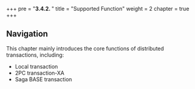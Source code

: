 +++
pre = "<b>3.4.2. </b>"
title = "Supported Function"
weight = 2
chapter = true
+++

## Navigation

This chapter mainly introduces the core functions of distributed transactions, including:

* Local transaction
* 2PC transaction-XA
* Saga BASE transaction